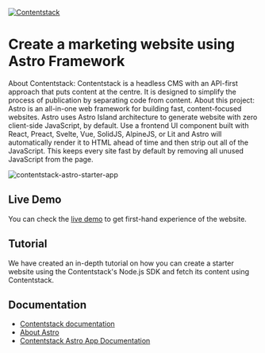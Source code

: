 [![Contentstack](/contentstack.png)](https://www.contentstack.com/)

# Create a marketing website using Astro Framework

About Contentstack: Contentstack is a headless CMS with an API-first approach that puts content at the centre. It is designed to simplify the process of publication by separating code from content.
About this project: Astro is an all-in-one web framework for building fast, content-focused websites.
Astro uses Astro Island architecture to generate website with zero client-side JavaScript, by default. Use a frontend UI component built with React, Preact, Svelte, Vue, SolidJS, AlpineJS, or Lit and Astro will automatically render it to HTML ahead of time and then strip out all of the JavaScript. This keeps every site fast by default by removing all unused JavaScript from the page.



![contentstack-astro-starter-app](/starter-app.png)

## Live Demo

You can check the [live demo](https://contentstack-astro-starter-app.vercel.app/) to get first-hand experience of the website.

## Tutorial

We have created an in-depth tutorial on how you can create a starter website using the Contentstack's Node.js SDK and fetch its content using Contentstack.


## Documentation

- [Contentstack documentation](https://www.contentstack.com/docs/)
- [About Astro](https://docs.astro.build/en/concepts/why-astro/)
- [Contentstack Astro App Documentation](https://www.contentstack.com/docs/developers/sample-apps/build-a-starter-website-using-astro-and-contentstack/)